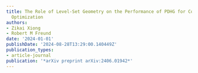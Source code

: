 ```yaml
---
title: The Role of Level-Set Geometry on the Performance of PDHG for Conic Linear
  Optimization
authors:
- Zikai Xiong
- Robert M Freund
date: '2024-01-01'
publishDate: '2024-08-28T13:29:00.140449Z'
publication_types:
- article-journal
publication: '*arXiv preprint arXiv:2406.01942*'
---
```

